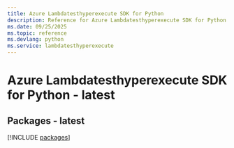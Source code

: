 ```yaml
---
title: Azure Lambdatesthyperexecute SDK for Python
description: Reference for Azure Lambdatesthyperexecute SDK for Python
ms.date: 09/25/2025
ms.topic: reference
ms.devlang: python
ms.service: lambdatesthyperexecute
---
```

# Azure Lambdatesthyperexecute SDK for Python - latest
## Packages - latest
[!INCLUDE [packages](lambdatesthyperexecute-index.md)]